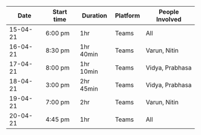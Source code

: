 Date | Start time | Duration | Platform | People Involved
--- | --- | --- | --- | ---
15-04-21 | 6:00 pm | 1hr | Teams | All
16-04-21 | 8:30 pm | 1hr 40min | Teams | Varun, Nitin
17-04-21 | 8:00 pm | 1hr 10min | Teams | Vidya, Prabhasa
18-04-21 | 3:00 pm | 2hr 45min | Teams | Vidya, Prabhasa
19-04-21 | 7:00 pm | 2hr | Teams | Varun, Nitin
20-04-21 | 4:45 pm | 1hr | Teams | All
